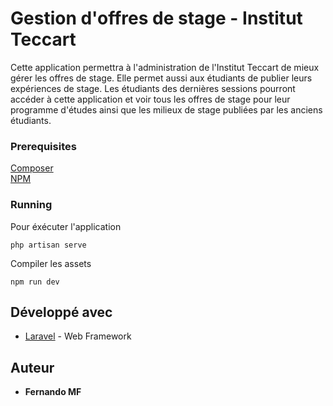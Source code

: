 # Gestion d'offres de stage - Institut Teccart

Cette application permettra à l'administration de l'Institut Teccart de mieux gérer les offres de stage.
Elle permet aussi aux étudiants de publier leurs expériences de stage.
Les étudiants des dernières sessions pourront accéder à cette application et voir tous les offres de stage pour leur programme
d'études ainsi que les milieux de stage publiées par les anciens étudiants.

### Prerequisites

[Composer](https://getcomposer.org/download/)  
[NPM](https://www.npmjs.com/)

### Running

Pour éxécuter l'application

```
php artisan serve
```

Compiler les assets

```
npm run dev
```


## Développé avec

* [Laravel](https://laravel.com/) - Web Framework

## Auteur

* **Fernando MF**